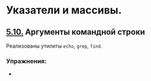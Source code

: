 # Указатели и массивы.

## [5.10.](content/5.10.md) Аргументы командной строки
Реализованы утилиты `echo`, `grep`, `find`.

### Упражнения:
 - 